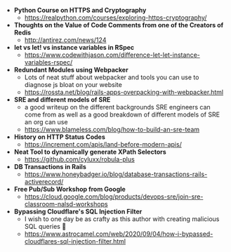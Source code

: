 - **Python Course on HTTPS and Cryptography**
  - https://realpython.com/courses/exploring-https-cryptography/ 
- **Thoughts on the Value of Code Comments from one of the Creators of Redis**
  - http://antirez.com/news/124
- **let vs let! vs instance variables in RSpec**
  - https://www.codewithjason.com/difference-let-let-instance-variables-rspec/
- **Redundant Modules using Webpacker**
  - Lots of neat stuff about webpacker and tools you can use to diagnose js bloat on your website
  - https://rossta.net/blog/rails-apps-overpacking-with-webpacker.html
- **SRE and different models of SRE**
  - a good writeup on the different backgrounds SRE engineers can come from as well as a good breakdown of different models of SRE an org can use
  - https://www.blameless.com/blog/how-to-build-an-sre-team
- **History on HTTP Status Codes**
  - https://increment.com/apis/land-before-modern-apis/
- **Neat Tool to dynamically generate XPath Selectors**
  - https://github.com/cyluxx/robula-plus
- **DB Transactions in Rails**
  - https://www.honeybadger.io/blog/database-transactions-rails-activerecord/
- **Free Pub/Sub Workshop from Google**
  - https://cloud.google.com/blog/products/devops-sre/join-sre-classroom-nalsd-workshops
- **Bypassing Cloudflare's SQL Injection Filter**
  - I wish to one day be as crafty as this author with creating malicious SQL queries :grimacing:
  - https://www.astrocamel.com/web/2020/09/04/how-i-bypassed-cloudflares-sql-injection-filter.html

<!-- last articles read recently posted -->